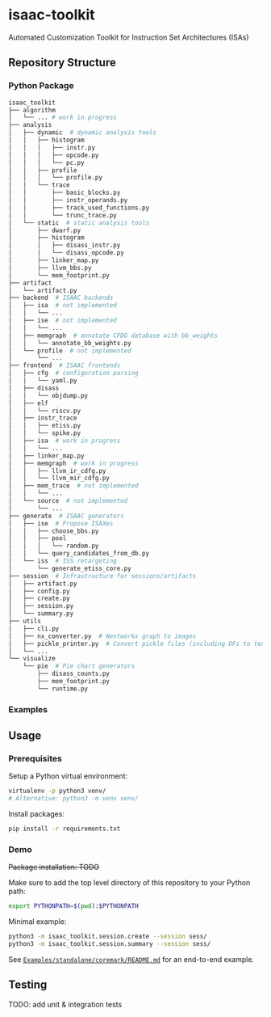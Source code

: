 # isaac-toolkit
Automated Customization Toolkit for Instruction Set Architectures (ISAs)

## Repository Structure

### Python Package

```python
isaac_toolkit
├── algorithm 
│   └── ... # work in progress
├── analysis
│   ├── dynamic  # dynamic analysis tools
│   │   ├── histogram
│   │   │   ├── instr.py
│   │   │   ├── opcode.py
│   │   │   └── pc.py
│   │   ├── profile
│   │   │   └── profile.py
│   │   └── trace
│   │       ├── basic_blocks.py
│   │       ├── instr_operands.py
│   │       ├── track_used_functions.py
│   │       └── trunc_trace.py
│   └── static  # static analysis tools
│       ├── dwarf.py
│       ├── histogram
│       │   ├── disass_instr.py
│       │   └── disass_opcode.py
│       ├── linker_map.py
│       ├── llvm_bbs.py
│       └── mem_footprint.py
├── artifact
│   └── artifact.py
├── backend  # ISAAC backends
│   ├── isa  # not implemented
│   │   └── ...
│   ├── ise  # not implemented
│   │   └── ...
│   ├── memgraph  # annotate CFDG database with bb_weights
│   │   └── annotate_bb_weights.py
│   └── profile  # not implemented
│       └── ...
├── frontend  # ISAAC frontends
│   ├── cfg  # configuration parsing
│   │   └── yaml.py
│   ├── disass
│   │   └── objdump.py
│   ├── elf
│   │   └── riscv.py
│   ├── instr_trace
│   │   ├── etiss.py
│   │   └── spike.py
│   ├── isa  # work in progress
│   │   └── ...
│   ├── linker_map.py 
│   ├── memgraph  # work in progress
│   │   ├── llvm_ir_cdfg.py
│   │   └── llvm_mir_cdfg.py
│   ├── mem_trace  # not implemented
│   │   └── ...
│   └── source  # not implemented
│       └── ...
├── generate  # ISAAC generators
│   ├── ise  # Propose ISAXes
│   │   ├── choose_bbs.py
│   │   ├── pool
│   │   │   └── random.py
│   │   └── query_candidates_from_db.py
│   └── iss  # ISS retargeting
│       └── generate_etiss_core.py
├── session  # Infrastructure for sessions/artifacts
│   ├── artifact.py
│   ├── config.py
│   ├── create.py
│   ├── session.py
│   └── summary.py
├── utils
│   ├── cli.py
│   ├── nx_converter.py  # Nextworkx graph to images
│   ├── pickle_printer.py  # Convert pickle files (including DFs to text)
│   └── ...
└── visualize
    └── pie  # Pie chart generators
        ├── disass_counts.py
        ├── mem_footprint.py
        └── runtime.py
```

### Examples


## Usage

### Prerequisites

Setup a Python virtual environment:

```sh
virtualenv -p python3 venv/
# Alternative: python3 -m venv venv/
```

Install packages:

```sh
pip install -r requirements.txt
```

### Demo

~~Package installation: TODO~~

Make sure to add the top level directory of this repository to your Python path:

```sh
export PYTHONPATH=$(pwd):$PYTHONPATH
```

Minimal example:

```sh
python3 -m isaac_toolkit.session.create --session sess/
python3 -m isaac_toolkit.session.summary --session sess/
```

See [`Examples/standalone/coremark/README.md`](Examples/README.md) for an end-to-end example.

## Testing

TODO: add unit & integration tests
